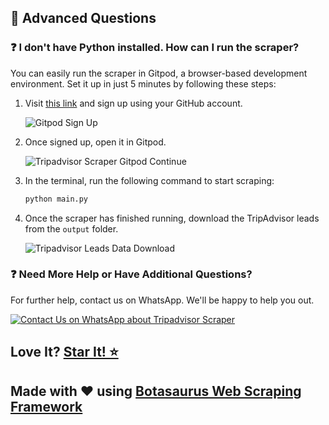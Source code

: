 ## 🤔 Advanced Questions
### ❓ I don't have Python installed. How can I run the scraper?

You can easily run the scraper in Gitpod, a browser-based development environment. Set it up in just 5 minutes by following these steps:

1. Visit [this link](https://gitpod.io/#https://github.com/omkarcloud/tripadvisor-scraper) and sign up using your GitHub account.
   
   ![Gitpod Sign Up](https://raw.githubusercontent.com/omkarcloud/google-maps-scraper/master/screenshots/open-in-gitpod.png)
  
2. Once signed up, open it in Gitpod.   

   ![Tripadvisor Scraper Gitpod Continue](https://raw.githubusercontent.com/omkarcloud/g2-scraper/master/images/g2-gitpod-continue.png)

3. In the terminal, run the following command to start scraping:
   ```bash
   python main.py
   ```
  
4. Once the scraper has finished running, download the TripAdvisor leads from the `output` folder.

   ![Tripadvisor Leads Data Download](https://raw.githubusercontent.com/omkarcloud/google-maps-scraper/master/screenshots/download-leads.png)

### ❓ Need More Help or Have Additional Questions?

For further help, contact us on WhatsApp. We'll be happy to help you out.

[![Contact Us on WhatsApp about Tripadvisor Scraper](https://raw.githubusercontent.com/omkarcloud/google-maps-scraper/master/screenshots/mwa.png)](https://api.whatsapp.com/send?phone=918295042963&text=Hi,%20I%20would%20like%20to%20learn%20more%20about%20your%20products.)

## Love It? [Star It! ⭐](https://github.com/omkarcloud/tripadvisor-scraper/stargazers)

## Made with ❤️ using [Botasaurus Web Scraping Framework](https://github.com/omkarcloud/botasaurus)